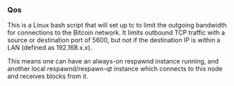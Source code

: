 ### Qos ###

This is a Linux bash script that will set up tc to limit the outgoing bandwidth for connections to the Bitcoin network. It limits outbound TCP traffic with a source or destination port of 5600, but not if the destination IP is within a LAN (defined as 192.168.x.x).

This means one can have an always-on respawnd instance running, and another local respawnd/respawn-qt instance which connects to this node and receives blocks from it.
